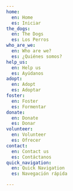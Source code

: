 ```yaml
---
home:
  en: Home
  es: Iniciar
the_dogs:
  en: The Dogs
  es: Los Perros
who_are_we:
  en: Who are we?
  es: ¿Quiénes somos?
help_us:
  en: Help us
  es: Ayúdanos
adopt:
  en: Adopt
  es: Adoptar
foster:
  en: Foster
  es: Formentar
donate:
  en: Donate
  es: Donar
volunteer:
  en: Volunteer
  es: Ofrecer
contact:
  en: Contact us
  es: Contáctanos
quick_navigation:
  en: Quick Navigation
  es: Navegación rápida

---
```

